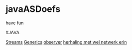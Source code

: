 # javaASDoefs

have fun

#JAVA

[Streams](https://github.com/GuusDb/javaASDoefs/tree/master/java/streams)
[Generics](https://github.com/GuusDb/javaASDoefs/tree/master/java/Generics)
[observer](https://github.com/GuusDb/javaASDoefs/tree/master/java/java%20observerPattern)
[herhaling met wel netwerk erin](https://github.com/GuusDb/javaASDoefs/tree/master/java/herhalingsoefeningen)
